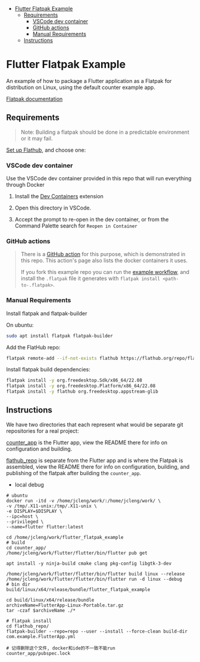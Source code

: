 - [Flutter Flatpak Example](#flutter-flatpak-example)
  - [Requirements](#requirements)
    - [VSCode dev container](#vscode-dev-container)
    - [GitHub actions](#github-actions)
    - [Manual Requirements](#manual-requirements)
  - [Instructions](#instructions)


# Flutter Flatpak Example


An example of how to package a Flutter application as a Flatpak for distribution
on Linux, using the default counter example app.

[Flatpak documentation](https://docs.flatpak.org/en/latest/index.html)



## Requirements

> Note: Building a flatpak should be done in a predictable environment or it may
> fail.

[Set up Flathub](https://flatpak.org/setup/), and choose one:

### VSCode dev container

Use the VSCode dev container provided in this repo that will run everything
through Docker

1. Install the [Dev
   Containers](https://marketplace.visualstudio.com/items?itemName=ms-vscode-remote.remote-containers)
   extension

2. Open this directory in VSCode.

3. Accept the prompt to re-open in the dev container, or from the Command
   Palette search for `Reopen in Container`


### GitHub actions

> There is a [GitHub
> action](https://github.com/bilelmoussaoui/flatpak-github-actions) for this
> purpose, which is demonstrated in this repo. This action's page also lists the
> docker containers it uses.
>
> If you fork this example repo you can run the [example workflow](https://github.com/Merrit/flutter_flatpak_example/blob/main/.github/workflows/flatpak.yml), and
> install the `.flatpak` file it generates with `flatpak install <path-to-.flatpak>`.


### Manual Requirements

Install flatpak and flatpak-builder

On ubuntu:

```bash
sudo apt install flatpak flatpak-builder
```

Add the FlatHub repo:

```bash
flatpak remote-add --if-not-exists flathub https://flathub.org/repo/flathub.flatpakrepo
```

Install flatpak build dependencies:

```bash
flatpak install -y org.freedesktop.Sdk/x86_64/22.08
flatpak install -y org.freedesktop.Platform/x86_64/22.08
flatpak install -y flathub org.freedesktop.appstream-glib
```


## Instructions

We have two directories that each represent what would be separate git
repositories for a real project:

[counter_app](counter_app/) is the Flutter app, view the README there for info on
configuration and building.

[flathub_repo](flathub_repo/) is separate from the Flutter app and is where the Flatpak is
assembled, view the README there for info on configuration, building, and
publishing of the flatpak after building the `counter_app`.

- local debug

```shell
# ubuntu
docker run -itd -v /home/jcleng/work/:/home/jcleng/work/ \
-v /tmp/.X11-unix:/tmp/.X11-unix \
-e DISPLAY=$DISPLAY \
--ipc=host \
--privileged \
--name=flutter flutter:latest

cd /home/jcleng/work/flutter_flatpak_example
# build
cd counter_app/
/home/jcleng/work/flutter/flutter/bin/flutter pub get

apt install -y ninja-build cmake clang pkg-config libgtk-3-dev

/home/jcleng/work/flutter/flutter/bin/flutter build linux --release
/home/jcleng/work/flutter/flutter/bin/flutter run -d linux --debug
# bin dir
build/linux/x64/release/bundle/flutter_flatpak_example

cd build/linux/x64/release/bundle
archiveName=FlutterApp-Linux-Portable.tar.gz
tar -czaf $archiveName ./*

# flatpak install
cd flathub_repo/
flatpak-builder --repo=repo --user --install --force-clean build-dir com.example.FlutterApp.yml

# 记得删除这个文件, docker和ide的不一致不能run
counter_app/pubspec.lock
```
